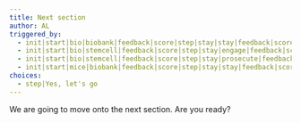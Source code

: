 ```yaml
---
title: Next section
author: AL
triggered_by:
  - init|start|bio|biobank|feedback|score|step|stay|stay|feedback|score
  - init|start|bio|stemcell|feedback|score|step|stay|engage|feedback|score
  - init|start|bio|stemcell|feedback|score|step|stay|prosecute|feedback|score
  - init|start|mice|biobank|feedback|score|step|stay|stay|feedback|score
choices:
  - step|Yes, let's go
---
```


We are going to move onto the next section. Are you ready?

